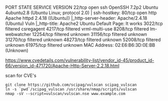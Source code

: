 PORT      STATE    SERVICE        VERSION
22/tcp    open     ssh            OpenSSH 7.2p2 Ubuntu 4ubuntu2.8 (Ubuntu Linux; protocol 2.0)
| ssh-hostkey:
80/tcp    open     http           Apache httpd 2.4.18 ((Ubuntu))
|_http-server-header: Apache/2.4.18 (Ubuntu) Vuln
|_http-title: Apache2 Ubuntu Default Page: It works
3022/tcp  filtered csregagent
4217/tcp  filtered vrml-multi-use
8208/tcp  filtered lm-webwatcher
12254/tcp filtered unknown
31156/tcp filtered unknown
31270/tcp filtered unknown
48273/tcp filtered unknown
52008/tcp filtered unknown
61975/tcp filtered unknown
MAC Address: 02:E6:B6:3D:0E:BB (Unknown)

https://www.cvedetails.com/vulnerability-list/vendor_id-45/product_id-66/version_id-471720/Apache-Http-Server-2.2.18.html

scan for CVE's

```
git clone https://github.com/scipag/vulscan scipag_vulscan
ln -s `pwd`/scipag_vulscan /usr/share/nmap/scripts/vulscan
nmap -sV --script=vulscan/vulscan.nse www.example.com
```
